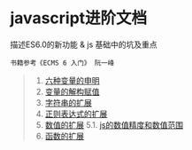 # javascript进阶文档

描述ES6.0的新功能 & js 基础中的坑及重点

    书籍参考《ECMS 6 入门》 阮一峰

> 1. [六种变量的申明](docs/六种变量的申明.md)
> 2. [变量的解构赋值](docs/变量的解构赋值.md)
> 3. [字符串的扩展](docs/字符串的扩展.md)
> 4. [正则表达式的扩展](docs/正则表达式的扩展.md)
> 5. [数值的扩展](docs/数值的扩展.md)
> 5.1. [js的数值精度和数值范围](docs/js的数值精度和数值范围.md)
> 6. [函数的扩展](docs/函数的扩展.md)
